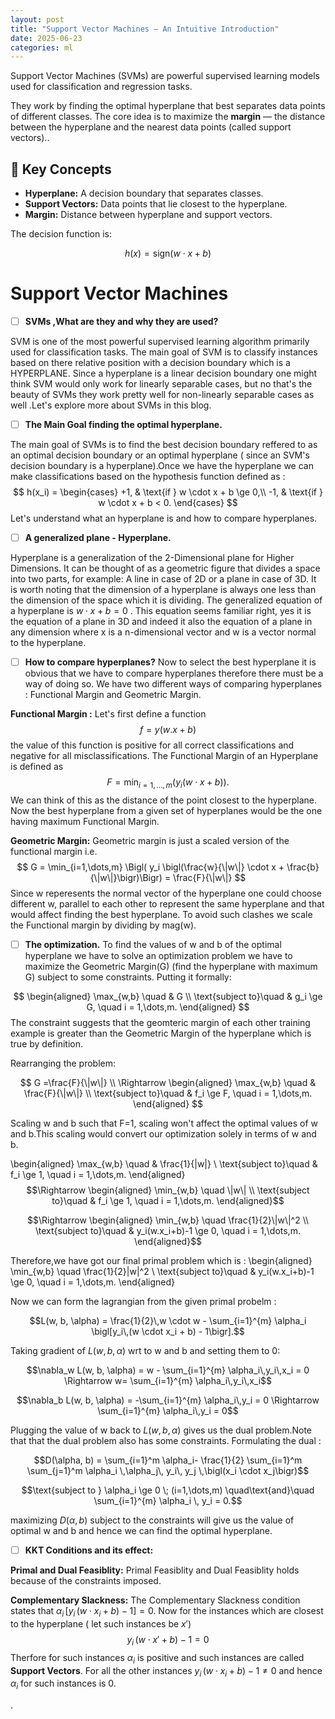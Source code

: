 ```yaml
---
layout: post
title: "Support Vector Machines – An Intuitive Introduction"
date: 2025-06-23
categories: ml
---
```


Support Vector Machines (SVMs) are powerful supervised learning models used for classification and regression tasks.

They work by finding the optimal hyperplane that best separates data points of different classes. The core idea is to maximize the **margin** — the distance between the hyperplane and the nearest data points (called support vectors)..

## 🧠 Key Concepts

- **Hyperplane:** A decision boundary that separates classes.
- **Support Vectors:** Data points that lie closest to the hyperplane.
- **Margin:** Distance between hyperplane and support vectors.



The decision function is:


$$h(x) = \text{sign}(w \cdot x + b)$$

# Support Vector Machines

- [ ] **SVMs ,What are they and why they are used?**

SVM is one of the most powerful supervised learning algorithm primarily used for classification tasks. The main goal of SVM is to classify instances based on there relative position with a decision boundary which is a HYPERPLANE. Since a hyperplane is a linear decision boundary one might think SVM would only work for linearly separable cases, but no that's the beauty of SVMs they work pretty well for non-linearly separable cases as well .Let's explore more about SVMs in this blog.

- [ ] **The Main Goal finding the optimal hyperplane.**

The main goal of SVMs is to find the best decision boundary reffered to as an optimal decision boundary or an optimal hyperplane ( since an SVM's decision boundary is a hyperplane).Once we have the hyperplane we can make classifications based on the hypothesis function defined as :
$$
h(x_i) = \begin{cases}
+1, & \text{if } w \cdot x + b \ge 0,\\
-1, & \text{if } w \cdot x + b < 0.
\end{cases}
$$
Let's understand what an hyperplane is and how to compare hyperplanes.

- [ ] **A generalized plane - Hyperplane.**

Hyperplane is a generalization of the 2-Dimensional plane for Higher Dimensions. It can be thought of as a geometric figure that divides a space into two parts,  for example: A line in case of 2D or a plane in case of 3D. It is worth noting that the dimension of a hyperplane is always one less than the dimension of the space which it is dividing.
The generalized equation of a hyperplane is $w⋅x+b=0$ . This equation seems familiar right, yes it is the equation of a plane in 3D and indeed it also the equation of a plane in any dimension where x is a n-dimensional vector and w is a vector normal to the hyperplane.
- [ ] **How to compare hyperplanes?**
Now to select the best hyperplane it is obvious that we have to compare hyperplanes therefore there must be a way of doing so. We have two different ways of comparing hyperplanes : Functional Margin and Geometric Margin.

**Functional Margin :** Let's first define a function $$ f=y(w.x+b)$$ the value of this function is positive for all correct classifications and negative for all misclassifications.
The Functional Margin of an Hyperplane is defined as $$
F = \min_{i=1,\dots,m} \bigl(y_i (w \cdot x + b)\bigr).
$$We can think of this as the distance of the point closest to the hyperplane.
Now the best hyperplane from a given set of hyperplanes would be the one having maximum Functional Margin.

**Geometric Margin:** Geometric margin is just a scaled version of the functional margin i.e.
$$
G = \min_{i=1,\dots,m} \Bigl( y_i \bigl(\frac{w}{\|w\|} \cdot x + \frac{b}{\|w\|}\bigr)\Bigr) = \frac{F}{\|w\|}
$$
Since w reperesents the normal vector of the hyperplane one could choose different w, parallel to each other to represent the same hyperplane and that would affect finding the best hyperplane. To avoid such clashes we scale the Functional margin by dividing by mag(w).

- [ ] **The optimization.**
To find the values of w and b of the optimal hyperplane we have to solve an optimization problem we have to maximize the Geometric Margin(G) (find the hyperplane with maximum G) subject to some constraints.
Putting it formally: 

$$
\begin{aligned}
\max_{w,b} \quad & G \\
\text{subject to}\quad & g_i \ge G, \quad i = 1,\dots,m.
\end{aligned}
$$
The constraint suggests that the geomteric margin of each other training example is greater than the Geometric Margin of the hyperplane which is true  by definition.

Rearranging the problem: 

$$ 
G =\frac{F}{\|w\|}
\\
\Rightarrow
\begin{aligned}
\max_{w,b} \quad & \frac{F}{\|w\|}  \\
\text{subject to}\quad & f_i \ge F, \quad i = 1,\dots,m.
\end{aligned}
$$

Scaling w and b such that F=1, scaling won't affect the optimal values of w and b.This scaling would convert our optimization solely in terms of w and b.


\begin{aligned}
\max_{w,b} \quad & \frac{1}{\|w\|}  \\
\text{subject to}\quad & f_i \ge 1, \quad i = 1,\dots,m.
\end{aligned}
$$\Rightarrow \begin{aligned}
\min_{w,b} \quad \|w\|  \\
\text{subject to}\quad & f_i \ge 1, \quad i = 1,\dots,m.
\end{aligned}$$

$$\Rightarrow \begin{aligned}
\min_{w,b} \quad \frac{1}{2}\|w\|^2  \\
\text{subject to}\quad & y_i(w.x_i+b)-1 \ge 0, \quad i = 1,\dots,m.
\end{aligned}$$


Therefore,we have got our final primal problem which is :
 \begin{aligned}
\min_{w,b} \quad \frac{1}{2}\|w\|^2  \\
\text{subject to}\quad & y_i(w.x_i+b)-1 \ge 0, \quad i = 1,\dots,m.
\end{aligned}


Now we can form the lagrangian  from the given primal probelm :


$$L(w, b, \alpha) = \frac{1}{2}\,w \cdot w - \sum_{i=1}^{m} \alpha_i \bigl[y_i\,(w \cdot x_i + b) - 1\bigr].$$


Taking gradient of $L(w, b, \alpha)$ wrt to w and b and setting them to 0: 

$$\nabla_w L(w, b, \alpha) = w - \sum_{i=1}^{m} \alpha_i\,y_i\,x_i = 0 \Rightarrow w= \sum_{i=1}^{m} \alpha_i\,y_i\,x_i$$

$$\nabla_b L(w, b, \alpha) = -\sum_{i=1}^{m} \alpha_i\,y_i = 0 \Rightarrow \sum_{i=1}^{m} \alpha_i\,y_i = 0$$

Plugging the value of w back to $L(w, b, \alpha)$ gives us the dual problem.Note that that the dual problem also has some constraints.
Formulating the dual : 


$$D(\alpha, b) = \sum_{i=1}^m \alpha_i- \frac{1}{2} \sum_{i=1}^m \sum_{j=1}^m
\alpha_i \,\alpha_j\, y_i\, y_j \,\bigl(x_i \cdot x_j\bigr)$$ 

$$\text{subject to } \alpha_i \ge 0 \; (i=1,\dots,m)
\quad\text{and}\quad
\sum_{i=1}^{m} \alpha_i \, y_i = 0.$$


maximizing $D(\alpha,b)$ subject to the constraints will give us the value of optimal w and b and hence we can find the optimal hyperplane.

- [ ] **KKT Conditions and its effect:**

**Primal and Dual Feasiblity:** Primal Feasiblity and Dual Feasiblity holds because of the constraints imposed.

**Complementary Slackness:** The Complementary Slackness condition states that $\alpha_i\,[y_i\,(w \cdot x_i + b) - 1] = 0.$ Now for the instances which are closest to the hyperplane ( let such instances be $x'$) 
$$y_i\,(w \cdot x' + b) - 1 = 0$$ 
Therfore for such instances $\alpha_i$ is positive and such instances are called **Support Vectors**. For all the other instances $y_i\,(w \cdot x_i + b) - 1\neq 0$    and hence $\alpha_i$ for such instances is 0.



.


 



































